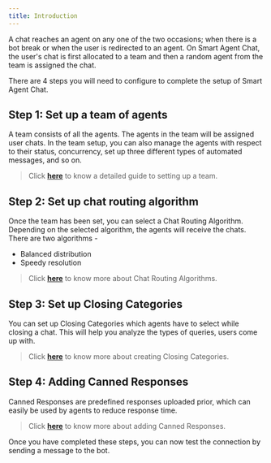 ```yaml
---
title: Introduction
---
```



A chat reaches an agent on any one of the two occasions; when there is a bot break or when the user is redirected to an agent. On Smart Agent Chat, the user's chat is first allocated to a team and then a random agent from the team is assigned the chat. 

There are 4 steps you will need to configure to complete the setup of Smart Agent Chat.

## Step 1: Set up a team of agents

A team consists of all the agents. The agents in the team will be assigned user chats. In the team setup, you can also manage the agents with respect to their status, concurrency, set up three different types of automated messages, and so on.

> Click [**here**](https://docs.haptik.ai/agent-chat/teams#how-to-create-a-team) to know a detailed guide to setting up a team.

## Step 2: Set up chat routing algorithm

Once the team has been set, you can select a Chat Routing Algorithm. Depending on the selected algorithm, the agents will receive the chats. There are two algorithms - 
* Balanced distribution
* Speedy resolution

> Click [**here**](https://docs.haptik.ai/agent-chat/chat-assignment) to know more about Chat Routing Algorithms.

## Step 3: Set up Closing Categories

You can set up Closing Categories which agents have to select while closing a chat. This will help you analyze the types of queries, users come up with.

> Click [**here**](https://docs.haptik.ai/agent-chat/closing-categories) to know more about creating Closing Categories.

## Step 4: Adding Canned Responses

Canned Responses are predefined responses uploaded prior, which can easily be used by agents to reduce response time.

> Click [**here**](https://docs.haptik.ai/agent-chat/add-canned-responses) to know more about adding Canned Responses.



Once you have completed these steps, you can now test the connection by sending a message to the bot.

